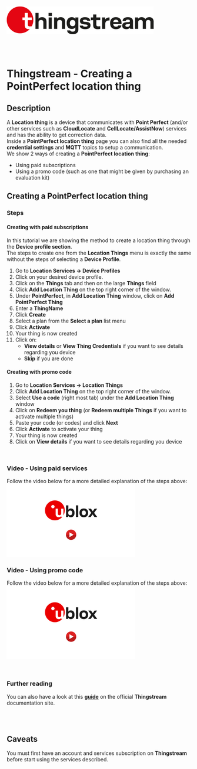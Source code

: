 ![Thingstream](./../media/shared/logos/thingstream_logo.jpg)

<br>
<br>

# Thingstream - Creating a PointPerfect location thing

## Description 
A **Location thing** is a device that communicates with **Point Perfect** (and/or other services such as **CloudLocate** and **CellLocate/AssistNow**) services and has the ability to get correction data.\
Inside a **PointPerfect location thing** page you can also find all the needed **credential settings** and **MQTT** topics to setup a communication.\
We show 2 ways of creating a **PointPerfect location thing**:
- Using paid subscriptions
- Using a promo code (such as one that might be given by purchasing an evaluation kit)

## Creating a PointPerfect location thing
### Steps

#### Creating with paid subscriptions
In this tutorial we are showing the method to create a location thing through the **Device profile section**.\
The steps to create one from the **Location Things** menu is exactly the same without the steps of selecting a **Device Profile**.

1. Go to **Location Services -> Device Profiles**
2. Click on your desired device profile.
3. Click on the **Things** tab and then on the large **Things** field
4. Click **Add Location Thing** on the top right corner of the window.
5. Under **PointPerfect**, in **Add Location Thing** window, click on **Add PointPerfect Thing**
6. Enter a **ThingName**
7. Click **Create**
8. Select a plan from the **Select a plan** list menu
9. Click **Activate**
10. Your thing is now created
11. Click on:
    - **View details** or **View Thing Credentials** if you want to see details regarding you device
    - **Skip** if you are done


#### Creating with promo code
1. Go to **Location Services -> Location Things**
2. Click **Add Location Thing** on the top right corner of the window.
3. Select **Use a code** (right most tab) under the **Add Location Thing** window
4. Click on **Redeem you thing** (or **Redeem multiple Things** if you want to activate multiple things)
5. Paste your code (or codes) and click **Next**
6. Click **Activate** to activate your thing
7. Your thing is now created
8. Click on **View details** if you want to see details regarding you device

<br>

### Video - Using paid services
Follow the video below for a more detailed explanation of the steps above:\
[![Thingstream - Creating a device profile for Point Perfect](./../media/shared/misc/vid_rsz.jpg)](https://youtu.be/2ffHDBouWTY)

### Video - Using promo code
Follow the video below for a more detailed explanation of the steps above:\
[![Thingstream - Creating a device profile for Point Perfect](./../media/shared/misc/vid_rsz.jpg)](https://youtu.be/XqxAFHrvEUE)

<br>

### Further reading
You can also have a look at this **[guide](https://developer.thingstream.io/guides/location-services/pointperfect-getting-started#h.xuw4j4noj8tl)** on the official **Thingstream** documentation site.

<br>
<br>

## Caveats
You must first have an account and services subscription on **Thingstream** before start using the services described.